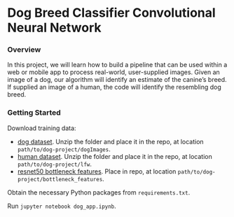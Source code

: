 # Dog Breed Classifier Convolutional Neural Network

### Overview

In this project, we will learn how to build a pipeline that can be used within a web or mobile app to process real-world, user-supplied images.  Given an image of a dog, our algorithm will identify an estimate of the canine’s breed.  If supplied an image of a human, the code will identify the resembling dog breed.

### Getting Started

Download training data:
* [dog dataset](https://s3-us-west-1.amazonaws.com/udacity-aind/dog-project/dogImages.zip).  Unzip the folder and place it in the repo, at location `path/to/dog-project/dogImages`.
* [human dataset](https://s3-us-west-1.amazonaws.com/udacity-aind/dog-project/lfw.zip).  Unzip the folder and place it in the repo, at location `path/to/dog-project/lfw`.
* [resnet50 bottleneck features](https://s3-us-west-1.amazonaws.com/udacity-aind/dog-project/DogResnet50Data.npz). Place in repo, at location `path/to/dog-project/bottleneck_features`.

Obtain the necessary Python packages from `requirements.txt`.

Run `jupyter notebook dog_app.ipynb`.
